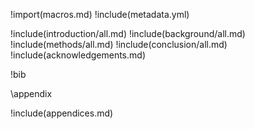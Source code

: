 !import(macros.md)
!include(metadata.yml)

!include(introduction/all.md)
!include(background/all.md)
!include(methods/all.md)
!include(conclusion/all.md)
!include(acknowledgements.md)

!bib

\appendix

!include(appendices.md)
